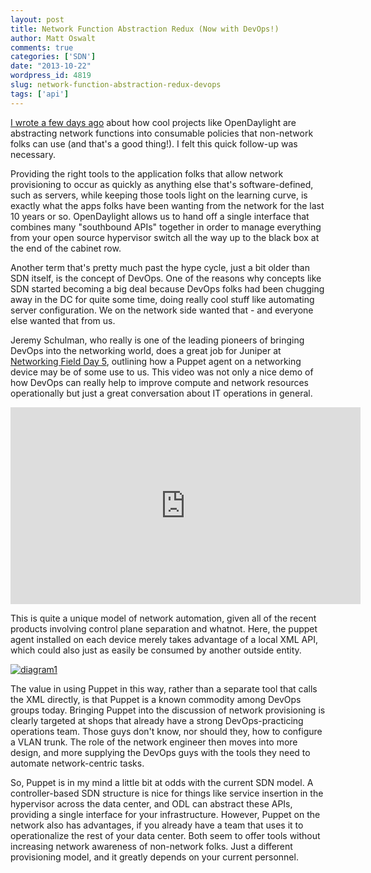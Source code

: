 ```yaml
---
layout: post
title: Network Function Abstraction Redux (Now with DevOps!)
author: Matt Oswalt
comments: true
categories: ['SDN']
date: "2013-10-22"
wordpress_id: 4819
slug: network-function-abstraction-redux-devops
tags: ['api']
---
```



[I wrote a few days ago](https://keepingitclassless.net/2013/10/opendaylight-and-those-pesky-southbound-apis) about how cool projects like OpenDaylight are abstracting network functions into consumable policies that non-network folks can use (and that's a good thing!). I felt this quick follow-up was necessary.

Providing the right tools to the application folks that allow network provisioning to occur as quickly as anything else that's software-defined, such as servers, while keeping those tools light on the learning curve, is exactly what the apps folks have been wanting from the network for the last 10 years or so. OpenDaylight allows us to hand off a single interface that combines many "southbound APIs" together in order to manage everything from your open source hypervisor switch all the way up to the black box at the end of the cabinet row.

Another term that's pretty much past the hype cycle, just a bit older than SDN itself, is the concept of DevOps. One of the reasons why concepts like SDN started becoming a big deal because DevOps folks had been chugging away in the DC for quite some time, doing really cool stuff like automating server configuration. We on the network side wanted that - and everyone else wanted that from us.

Jeremy Schulman, who really is one of the leading pioneers of bringing DevOps into the networking world, does a great job for Juniper at [Networking Field Day 5](http://techfieldday.com/event/nfd5/), outlining how a Puppet agent on a networking device may be of some use to us. This video was not only a nice demo of how DevOps can really help to improve compute and network resources operationally but just a great conversation about IT operations in general.

<div style="text-align: center"><iframe width="560" height="315" src="http://www.youtube.com/embed/NuyamiblDng" frameborder="0" allowfullscreen></iframe></div>

This is quite a unique model of network automation, given all of the recent products involving control plane separation and whatnot. Here, the puppet agent installed on each device merely takes advantage of a local XML API, which could also just as easily be consumed by another outside entity.

[![diagram1](/assets/2013/10/diagram11.png)](/assets/2013/10/diagram11.png)

The value in using Puppet in this way, rather than a separate tool that calls the XML directly, is that Puppet is a known commodity among DevOps groups today. Bringing Puppet into the discussion of network provisioning is clearly targeted at shops that already have a strong DevOps-practicing operations team. Those guys don't know, nor should they, how to configure a VLAN trunk. The role of the network engineer then moves into more design, and more supplying the DevOps guys with the tools they need to automate network-centric tasks.

So, Puppet is in my mind a little bit at odds with the current SDN model. A controller-based SDN structure is nice for things like service insertion in the hypervisor across the data center, and ODL can abstract these APIs, providing a single interface for your infrastructure. However, Puppet on the network also has advantages, if you already have a team that uses it to operationalize the rest of your data center. Both seem to offer tools without increasing network awareness of non-network folks. Just a different provisioning model, and it greatly depends on your current personnel.
